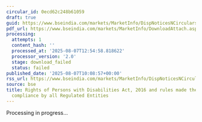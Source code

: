 ```yaml
---
circular_id: 0ecd62c248b61059
draft: true
guid: https://www.bseindia.com/markets/MarketInfo/DispNoticesNCirculars.aspx?Noticeid={7E3E5E84-9903-46CB-B0D7-0E9D764B2535}&noticeno=20250807-12&dt=08/07/2025&icount=12&totcount=37&flag=0
pdf_url: https://www.bseindia.com/markets/MarketInfo/DownloadAttach.aspx?id=20250807-12&attachedId=ede0a99b-8a05-498b-9da2-6676a94d2c88
processing:
  attempts: 1
  content_hash: ''
  processed_at: '2025-08-07T12:54:58.818622'
  processor_version: '2.0'
  stage: download_failed
  status: failed
published_date: '2025-08-07T10:08:57+00:00'
rss_url: https://www.bseindia.com/markets/MarketInfo/DispNoticesNCirculars.aspx?Noticeid={7E3E5E84-9903-46CB-B0D7-0E9D764B2535}&noticeno=20250807-12&dt=08/07/2025&icount=12&totcount=37&flag=0
source: bse
title: Rights of Persons with Disabilities Act, 2016 and rules made thereunder - mandatory
  compliance by all Regulated Entities
---
```


Processing in progress...